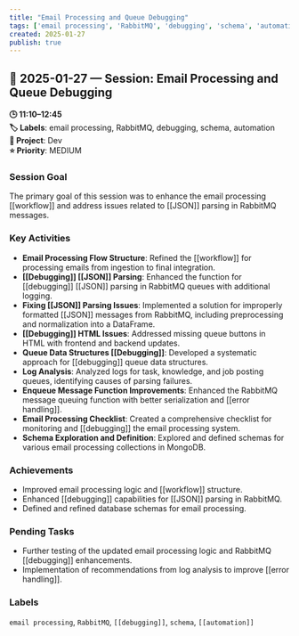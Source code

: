 ```yaml
---
title: "Email Processing and Queue Debugging"
tags: ['email processing', 'RabbitMQ', 'debugging', 'schema', 'automation']
created: 2025-01-27
publish: true
---
```


## 📅 2025-01-27 — Session: Email Processing and Queue Debugging

**🕒 11:10–12:45**  
**🏷️ Labels**: email processing, RabbitMQ, debugging, schema, automation  
**📂 Project**: Dev  
**⭐ Priority**: MEDIUM  


### Session Goal
The primary goal of this session was to enhance the email processing [[workflow]] and address issues related to [[JSON]] parsing in RabbitMQ messages.

### Key Activities
- **Email Processing Flow Structure**: Refined the [[workflow]] for processing emails from ingestion to final integration.
- **[[Debugging]] [[JSON]] Parsing**: Enhanced the function for [[debugging]] [[JSON]] parsing in RabbitMQ queues with additional logging.
- **Fixing [[JSON]] Parsing Issues**: Implemented a solution for improperly formatted [[JSON]] messages from RabbitMQ, including preprocessing and normalization into a DataFrame.
- **[[Debugging]] HTML Issues**: Addressed missing queue buttons in HTML with frontend and backend updates.
- **Queue Data Structures [[Debugging]]**: Developed a systematic approach for [[debugging]] queue data structures.
- **Log Analysis**: Analyzed logs for task, knowledge, and job posting queues, identifying causes of parsing failures.
- **Enqueue Message Function Improvements**: Enhanced the RabbitMQ message queuing function with better serialization and [[error handling]].
- **Email Processing Checklist**: Created a comprehensive checklist for monitoring and [[debugging]] the email processing system.
- **Schema Exploration and Definition**: Explored and defined schemas for various email processing collections in MongoDB.

### Achievements
- Improved email processing logic and [[workflow]] structure.
- Enhanced [[debugging]] capabilities for [[JSON]] parsing in RabbitMQ.
- Defined and refined database schemas for email processing.

### Pending Tasks
- Further testing of the updated email processing logic and RabbitMQ [[debugging]] enhancements.
- Implementation of recommendations from log analysis to improve [[error handling]].

### Labels
`email processing`, `RabbitMQ`, `[[debugging]]`, `schema`, `[[automation]]`
